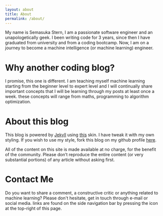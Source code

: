 ```yaml
---
layout: about
title: About
permalink: /about/
---
```


My name is Semasuka Stern, I am a passionate software engineer and an unapologetically geek. I been writing code for 3 years, since then I have graduated from university and from a coding bootcamp. Now, I am on a journey to become a machine intelligence (or machine learning) engineer.

# Why another coding blog?

I promise, this one is different. I am teaching myself machine learning starting from the beginner level to expert level and I will continually share important concepts that I will be learning through my posts at least once a week. these concepts will range from maths, programming to algorithm optimization.

# About this blog

This blog is powered by [Jekyll](https://jekyllrb.com
"Jekyll") using [this](https://github.com/mmistakes/jekyll-theme-basically-basic) skin. I have tweak it with my own styling. If you wish to use my style, fork this blog on my github profile [here](https://github.com/semasuka/blog).

All of the content on this site is made available at no charge, for the benefit of the community. Please don’t reproduce the entire content (or very substantial portions) of any article without asking first.

# Contact Me

Do you want to share a comment, a constructive critic or anything related to machine learning? Please don't hesitate, get in touch through e-mail or social media. links are found on the side navigation bar by pressing the icon at the top-right of this page.
